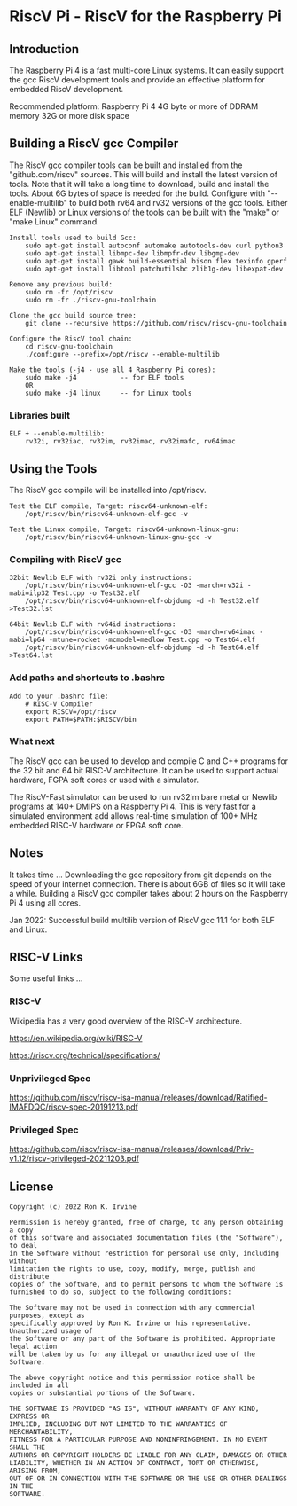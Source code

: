 # RiscV Pi - RiscV for the Raspberry Pi

## Introduction
The Raspberry Pi 4 is a fast multi-core Linux systems. It can easily support the gcc RiscV development tools
and provide an effective platform for embedded RiscV development.

Recommended platform:
    Raspberry Pi 4
    4G byte or more of DDRAM memory
    32G or more disk space

## Building a RiscV gcc Compiler
The RiscV gcc compiler tools can be built and installed from the "github.com/riscv" sources. This will build and install the latest version of tools. Note that it will take a long time to download, build and install the tools. About 6G bytes of space is needed for the build.
Configure with "--enable-multilib" to build both rv64 and rv32 versions of the gcc tools.
Either ELF (Newlib) or Linux versions of the tools can be built with the "make" or "make Linux" command.
```
Install tools used to build Gcc:
    sudo apt-get install autoconf automake autotools-dev curl python3
    sudo apt-get install libmpc-dev libmpfr-dev libgmp-dev
    sudo apt-get install gawk build-essential bison flex texinfo gperf
    sudo apt-get install libtool patchutilsbc zlib1g-dev libexpat-dev

Remove any previous build:
    sudo rm -fr /opt/riscv
    sudo rm -fr ./riscv-gnu-toolchain

Clone the gcc build source tree:
    git clone --recursive https://github.com/riscv/riscv-gnu-toolchain

Configure the RiscV tool chain:
    cd riscv-gnu-toolchain
    ./configure --prefix=/opt/riscv --enable-multilib

Make the tools (-j4 - use all 4 Raspberry Pi cores):
    sudo make -j4           -- for ELF tools
    OR
    sudo make -j4 linux     -- for Linux tools
```
### Libraries built
```
ELF + --enable-multilib:
    rv32i, rv32iac, rv32im, rv32imac, rv32imafc, rv64imac
```

## Using the Tools
The RiscV gcc compile will be installed into /opt/riscv.
```
Test the ELF compile, Target: riscv64-unknown-elf:
    /opt/riscv/bin/riscv64-unknown-elf-gcc -v

Test the Linux compile, Target: riscv64-unknown-linux-gnu:
    /opt/riscv/bin/riscv64-unknown-linux-gnu-gcc -v
```
### Compiling with RiscV gcc
```
32bit Newlib ELF with rv32i only instructions:
    /opt/riscv/bin/riscv64-unknown-elf-gcc -O3 -march=rv32i -mabi=ilp32 Test.cpp -o Test32.elf
    /opt/riscv/bin/riscv64-unknown-elf-objdump -d -h Test32.elf >Test32.lst

64bit Newlib ELF with rv64id instructions:
    /opt/riscv/bin/riscv64-unknown-elf-gcc -O3 -march=rv64imac -mabi=lp64 -mtune=rocket -mcmodel=medlow Test.cpp -o Test64.elf
    /opt/riscv/bin/riscv64-unknown-elf-objdump -d -h Test64.elf >Test64.lst
```

### Add paths and shortcuts to .bashrc
```
Add to your .bashrc file:
    # RISC-V Compiler
    export RISCV=/opt/riscv
    export PATH=$PATH:$RISCV/bin
```
### What next
The RiscV gcc can be used to develop and compile C and C++ programs for the 32 bit and 64 bit RISC-V architecture. It can be used to support actual hardware, FGPA soft cores or used with a simulator.

The RiscV-Fast simulator can be used to run rv32im bare metal or Newlib programs at 140+ DMIPS on a Raspberry Pi 4. This is very fast for a simulated environment add allows real-time simulation of 100+ MHz embedded RISC-V hardware or FPGA soft core.

## Notes
It takes time ... Downloading the gcc repository from git depends on the speed of your internet connection. There is about 6GB of files so it will take a while. Building a RiscV gcc compiler takes about 2 hours on the Raspberry Pi 4 using all cores.

Jan 2022: Successful build multilib version of RiscV gcc 11.1 for both ELF and Linux.

## RISC-V Links
Some useful links ...

### RISC-V
Wikipedia has a very good overview of the RISC-V architecture.

https://en.wikipedia.org/wiki/RISC-V

https://riscv.org/technical/specifications/

### Unprivileged Spec
https://github.com/riscv/riscv-isa-manual/releases/download/Ratified-IMAFDQC/riscv-spec-20191213.pdf

### Privileged Spec
https://github.com/riscv/riscv-isa-manual/releases/download/Priv-v1.12/riscv-privileged-20211203.pdf


## License

    Copyright (c) 2022 Ron K. Irvine
    
    Permission is hereby granted, free of charge, to any person obtaining a copy
    of this software and associated documentation files (the "Software"), to deal
    in the Software without restriction for personal use only, including without
    limitation the rights to use, copy, modify, merge, publish and distribute
    copies of the Software, and to permit persons to whom the Software is
    furnished to do so, subject to the following conditions:
    
    The Software may not be used in connection with any commercial purposes, except as
    specifically approved by Ron K. Irvine or his representative. Unauthorized usage of
    the Software or any part of the Software is prohibited. Appropriate legal action
    will be taken by us for any illegal or unauthorized use of the Software.
    
    The above copyright notice and this permission notice shall be included in all
    copies or substantial portions of the Software.
    
    THE SOFTWARE IS PROVIDED "AS IS", WITHOUT WARRANTY OF ANY KIND, EXPRESS OR
    IMPLIED, INCLUDING BUT NOT LIMITED TO THE WARRANTIES OF MERCHANTABILITY,
    FITNESS FOR A PARTICULAR PURPOSE AND NONINFRINGEMENT. IN NO EVENT SHALL THE
    AUTHORS OR COPYRIGHT HOLDERS BE LIABLE FOR ANY CLAIM, DAMAGES OR OTHER
    LIABILITY, WHETHER IN AN ACTION OF CONTRACT, TORT OR OTHERWISE, ARISING FROM,
    OUT OF OR IN CONNECTION WITH THE SOFTWARE OR THE USE OR OTHER DEALINGS IN THE
    SOFTWARE.
